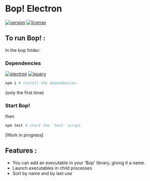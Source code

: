 # Bop! Electron
[![version](https://img.shields.io/badge/version-0.3.0-blue)](#)
[![license](https://img.shields.io/badge/license-MIT-red)](#)

## To run Bop! :
  In the bop folder:
  
  ### Dependencies

  [![electron](https://img.shields.io/badge/electron-9.1.0-brightgreen)](#)
  [![jquery](https://img.shields.io/badge/jquery-3.5.1-brightgreen)](#)
  ```bash
  npm i # install the dependencies
  ```
  (only the first time)
  
  ### Start Bop!
  then
  ```bash
  npm test # start the 'test' script
  ```
  
[Work in progress]

## Features :
  * You can add an executable in your 'Bop' library, giving it a name.
  * Launch executables in child processes
  * Sort by name and by last use
